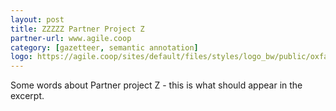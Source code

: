 ```yaml
---
layout: post
title: ZZZZZ Partner Project Z
partner-url: www.agile.coop
category: [gazetteer, semantic annotation]
logo: https://agile.coop/sites/default/files/styles/logo_bw/public/oxfam-international-logo.png
---
```


Some words about Partner project Z - this is what should appear in the excerpt.

